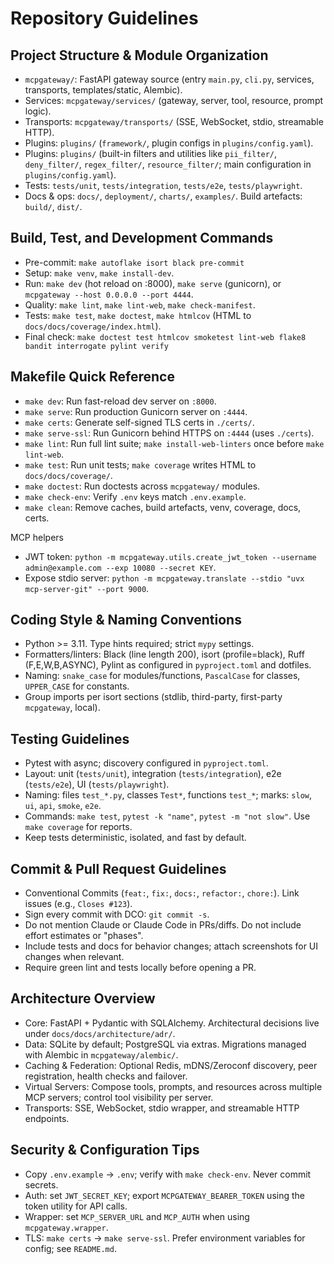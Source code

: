 # Repository Guidelines

## Project Structure & Module Organization
- `mcpgateway/`: FastAPI gateway source (entry `main.py`, `cli.py`, services, transports, templates/static, Alembic).
- Services: `mcpgateway/services/` (gateway, server, tool, resource, prompt logic).
- Transports: `mcpgateway/transports/` (SSE, WebSocket, stdio, streamable HTTP).
- Plugins: `plugins/` (`framework/`, plugin configs in `plugins/config.yaml`).
- Plugins: `plugins/` (built-in filters and utilities like `pii_filter/`, `deny_filter/`, `regex_filter/`, `resource_filter/`; main configuration in `plugins/config.yaml`).
- Tests: `tests/unit`, `tests/integration`, `tests/e2e`, `tests/playwright`.
- Docs & ops: `docs/`, `deployment/`, `charts/`, `examples/`. Build artefacts: `build/`, `dist/`.

## Build, Test, and Development Commands
- Pre-commit: `make autoflake isort black pre-commit`
- Setup: `make venv`, `make install-dev`.
- Run: `make dev` (hot reload on :8000), `make serve` (gunicorn), or `mcpgateway --host 0.0.0.0 --port 4444`.
- Quality: `make lint`, `make lint-web`, `make check-manifest`.
- Tests: `make test`, `make doctest`, `make htmlcov` (HTML to `docs/docs/coverage/index.html`).
- Final check: `make doctest test htmlcov smoketest lint-web flake8 bandit interrogate pylint verify`

## Makefile Quick Reference
- `make dev`: Run fast-reload dev server on `:8000`.
- `make serve`: Run production Gunicorn server on `:4444`.
- `make certs`: Generate self-signed TLS certs in `./certs/`.
- `make serve-ssl`: Run Gunicorn behind HTTPS on `:4444` (uses `./certs`).
- `make lint`: Run full lint suite; `make install-web-linters` once before `make lint-web`.
- `make test`: Run unit tests; `make coverage` writes HTML to `docs/docs/coverage/`.
- `make doctest`: Run doctests across `mcpgateway/` modules.
- `make check-env`: Verify `.env` keys match `.env.example`.
- `make clean`: Remove caches, build artefacts, venv, coverage, docs, certs.

MCP helpers
- JWT token: `python -m mcpgateway.utils.create_jwt_token --username admin@example.com --exp 10080 --secret KEY`.
- Expose stdio server: `python -m mcpgateway.translate --stdio "uvx mcp-server-git" --port 9000`.

## Coding Style & Naming Conventions
- Python >= 3.11. Type hints required; strict `mypy` settings.
- Formatters/linters: Black (line length 200), isort (profile=black), Ruff (F,E,W,B,ASYNC), Pylint as configured in `pyproject.toml` and dotfiles.
- Naming: `snake_case` for modules/functions, `PascalCase` for classes, `UPPER_CASE` for constants.
- Group imports per isort sections (stdlib, third-party, first-party `mcpgateway`, local).

## Testing Guidelines
- Pytest with async; discovery configured in `pyproject.toml`.
- Layout: unit (`tests/unit`), integration (`tests/integration`), e2e (`tests/e2e`), UI (`tests/playwright`).
- Naming: files `test_*.py`, classes `Test*`, functions `test_*`; marks: `slow`, `ui`, `api`, `smoke`, `e2e`.
- Commands: `make test`, `pytest -k "name"`, `pytest -m "not slow"`. Use `make coverage` for reports.
- Keep tests deterministic, isolated, and fast by default.

## Commit & Pull Request Guidelines
- Conventional Commits (`feat:`, `fix:`, `docs:`, `refactor:`, `chore:`). Link issues (e.g., `Closes #123`).
- Sign every commit with DCO: `git commit -s`.
- Do not mention Claude or Claude Code in PRs/diffs. Do not include effort estimates or "phases".
- Include tests and docs for behavior changes; attach screenshots for UI changes when relevant.
- Require green lint and tests locally before opening a PR.

## Architecture Overview
- Core: FastAPI + Pydantic with SQLAlchemy. Architectural decisions live under `docs/docs/architecture/adr/`.
- Data: SQLite by default; PostgreSQL via extras. Migrations managed with Alembic in `mcpgateway/alembic/`.
- Caching & Federation: Optional Redis, mDNS/Zeroconf discovery, peer registration, health checks and failover.
- Virtual Servers: Compose tools, prompts, and resources across multiple MCP servers; control tool visibility per server.
- Transports: SSE, WebSocket, stdio wrapper, and streamable HTTP endpoints.

## Security & Configuration Tips
- Copy `.env.example` → `.env`; verify with `make check-env`. Never commit secrets.
- Auth: set `JWT_SECRET_KEY`; export `MCPGATEWAY_BEARER_TOKEN` using the token utility for API calls.
- Wrapper: set `MCP_SERVER_URL` and `MCP_AUTH` when using `mcpgateway.wrapper`.
- TLS: `make certs` → `make serve-ssl`. Prefer environment variables for config; see `README.md`.

